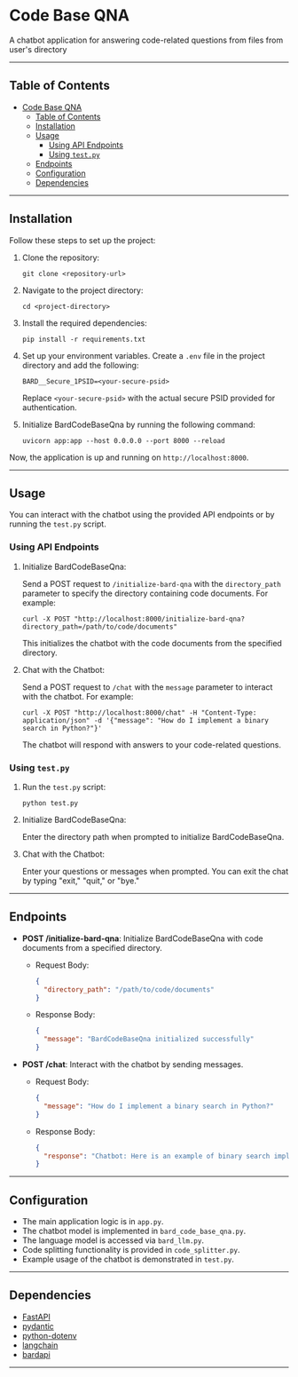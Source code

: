# Code Base QNA

A chatbot application for answering code-related questions from files from user's directory

---

## Table of Contents

- [Code Base QNA](#code-base-qna)
  - [Table of Contents](#table-of-contents)
  - [Installation](#installation)
  - [Usage](#usage)
    - [Using API Endpoints](#using-api-endpoints)
    - [Using `test.py`](#using-testpy)
  - [Endpoints](#endpoints)
  - [Configuration](#configuration)
  - [Dependencies](#dependencies)

---

## Installation

Follow these steps to set up the project:

1. Clone the repository:

   ```shell
   git clone <repository-url>
   ```

2. Navigate to the project directory:

   ```shell
   cd <project-directory>
   ```

3. Install the required dependencies:

   ```shell
   pip install -r requirements.txt
   ```

4. Set up your environment variables. Create a `.env` file in the project directory and add the following:

   ```env
   BARD__Secure_1PSID=<your-secure-psid>
   ```

   Replace `<your-secure-psid>` with the actual secure PSID provided for authentication.

5. Initialize BardCodeBaseQna by running the following command:

   ```shell
   uvicorn app:app --host 0.0.0.0 --port 8000 --reload
   ```

Now, the application is up and running on `http://localhost:8000`.

---

## Usage

You can interact with the chatbot using the provided API endpoints or by running the `test.py` script.

### Using API Endpoints

1. Initialize BardCodeBaseQna:

   Send a POST request to `/initialize-bard-qna` with the `directory_path` parameter to specify the directory containing code documents. For example:

   ```shell
   curl -X POST "http://localhost:8000/initialize-bard-qna?directory_path=/path/to/code/documents"
   ```

   This initializes the chatbot with the code documents from the specified directory.

2. Chat with the Chatbot:

   Send a POST request to `/chat` with the `message` parameter to interact with the chatbot. For example:

   ```shell
   curl -X POST "http://localhost:8000/chat" -H "Content-Type: application/json" -d '{"message": "How do I implement a binary search in Python?"}'
   ```

   The chatbot will respond with answers to your code-related questions.

### Using `test.py`

1. Run the `test.py` script:

   ```shell
   python test.py
   ```

2. Initialize BardCodeBaseQna:

   Enter the directory path when prompted to initialize BardCodeBaseQna.

3. Chat with the Chatbot:

   Enter your questions or messages when prompted. You can exit the chat by typing "exit," "quit," or "bye."

---

## Endpoints

- **POST /initialize-bard-qna**: Initialize BardCodeBaseQna with code documents from a specified directory.
  - Request Body:
    ```json
    {
      "directory_path": "/path/to/code/documents"
    }
    ```
  - Response Body:
    ```json
    {
      "message": "BardCodeBaseQna initialized successfully"
    }
    ```

- **POST /chat**: Interact with the chatbot by sending messages.
  - Request Body:
    ```json
    {
      "message": "How do I implement a binary search in Python?"
    }
    ```
  - Response Body:
    ```json
    {
      "response": "Chatbot: Here is an example of binary search implementation in Python..."
    }
    ```

---

## Configuration

- The main application logic is in `app.py`.
- The chatbot model is implemented in `bard_code_base_qna.py`.
- The language model is accessed via `bard_llm.py`.
- Code splitting functionality is provided in `code_splitter.py`.
- Example usage of the chatbot is demonstrated in `test.py`.

---

## Dependencies

- [FastAPI](https://fastapi.tiangolo.com/)
- [pydantic](https://pydantic-docs.helpmanual.io/)
- [python-dotenv](https://github.com/theskumar/python-dotenv)
- [langchain](https://github.com/elifesciences/langchain)
- [bardapi](https://github.com/bardcodedev/bardapi)

---
